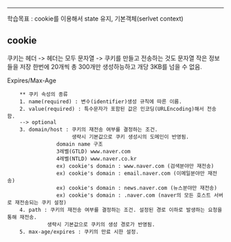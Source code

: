 <hr>

학습목표 : cookie를 이용해서 state 유지, 기본객체(serlvet context)


## cookie

쿠키는 헤더 -> 헤더는 모두 문자열 -> 쿠키를 만들고 전송하는 것도 문자열
작은 정보들을 저장 한번에 20개씩 총 300개만 생성하능하고 개당 3KB를 넘을 수 없음.

Expires/Max-Age


```
 	** 쿠키 속성의 종류
 	1. name(required) : 변수(identifier)생성 규칙에 따른 이름.
 	2. value(required) : 특수문자가 포함된 값은 인코딩(URLEncoding)해서 전송함.
 	--> optional
 	3. domain/host : 쿠키의 재전송 여부를 결정하는 조건.
 					 생략시 기본값으로 쿠키 생성시의 도메인이 반영됨.
 				domain name 구조
 				3레벨(GTLD) www.naver.com
 				4레벨(NTLD) www.naver.co.kr
 				ex) cookie's domain : www.naver.com (검색분야만 재전송)
 				ex) cookie's domain : email.naver.com (이메일분야만 재전송)
 				ex) cookie's domain : news.naver.com (뉴스분야만 재전송)
 				ex) cookie's domain : .naver.com (naver의 모든 호스트 서버로 재전송되는 쿠키 설정)
 	4. path : 쿠키의 재전송 여부를 결정하는 조건. 설정된 경로 이하로 발생하는 요청을 통해 재전송.
 			 생략시 기본값으로 쿠키의 생성 경로가 반영됨.
 	5. max-age/expires : 쿠키의 만료 시한 설정.
```

